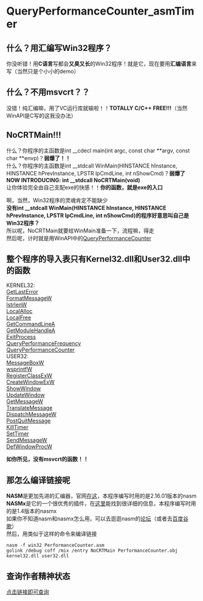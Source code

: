 # QueryPerformanceCounter_asmTimer
## 什么？用汇编写Win32程序？
你没听错！用**C语言**写都会**又臭又长**的Win32程序！就是它，现在要用**汇编语言**来写（当然只是个小小的demo）  
## 什么？不用msvcrt？？
没错！纯汇编嘛，用了VC运行库就输啦！！**TOTALLY C/C++ FREE!!!**（当然WinAPI是C写的这我没办法）  
## NoCRTMain!!!
什么？你程序的主函数是int __cdecl main(int argc, const char \*\*argv, const char \*\*envp)？**弱爆了！！**  
什么？你程序的主函数是int __stdcall WinMain(HINSTANCE hInstance, HINSTANCE hPrevInstance, LPSTR lpCmdLine, int nShowCmd)？**弱爆了**  
**NOW INTRODUCING: int __stdcall NoCRTMain(void)**  
让你体验完全由自己支配exe的快感！！**你的函数，就是exe的入口**  

啊，当然，Win32程序的灵魂肯定不能缺少  
**没有int __stdcall WinMain(HINSTANCE hInstance, HINSTANCE hPrevInstance, LPSTR lpCmdLine, int nShowCmd)的程序好意思叫自己是Win32程序？**  
所以呢，NoCRTMain就要给WinMain准备一下，流程嘛，得走  
然后呢，计时就是用WinAPI中的[QueryPerformanceCounter](https://learn.microsoft.com/windows/win32/api/profileapi/nf-profileapi-queryperformancecounter?redirectedfrom=MSDN)  
## 整个程序的导入表只有Kernel32.dll和User32.dll中的函数
KERNEL32:  
[GetLastError](https://learn.microsoft.com/windows/win32/api/errhandlingapi/nf-errhandlingapi-getlasterror)  
[FormatMessageW](https://learn.microsoft.com/windows/win32/api/winbase/nf-winbase-formatmessagew)  
[lstrlenW](https://learn.microsoft.com/windows/win32/api/winbase/nf-winbase-lstrlenw)  
[LocalAlloc](https://learn.microsoft.com/windows/win32/api/winbase/nf-winbase-localalloc)  
[LocalFree](https://learn.microsoft.com/windows/win32/api/winbase/nf-winbase-localfree)  
[GetCommandLineA](https://learn.microsoft.com/windows/win32/api/processenv/nf-processenv-getcommandlinea)  
[GetModuleHandleA](https://learn.microsoft.com/windows/win32/api/libloaderapi/nf-libloaderapi-getmodulehandlea)  
[ExitProcess](https://learn.microsoft.com/windows/win32/api/processthreadsapi/nf-processthreadsapi-exitprocess)  
[QueryPerformanceFrequency](https://learn.microsoft.com/windows/win32/api/profileapi/nf-profileapi-queryperformancefrequency)  
[QueryPerformanceCounter](https://learn.microsoft.com/windows/win32/api/profileapi/nf-profileapi-queryperformancecounter)  
USER32:  
[MessageBoxW](https://learn.microsoft.com/windows/win32/api/winuser/nf-winuser-messageboxw)  
[wsprintfW](https://learn.microsoft.com/windows/win32/api/winuser/nf-winuser-wsprintfw)  
[RegisterClassExW](https://learn.microsoft.com/windows/win32/api/winuser/nf-winuser-registerclassexw)  
[CreateWindowExW](https://learn.microsoft.com/windows/win32/api/winuser/nf-winuser-createwindowexw)  
[ShowWindow](https://learn.microsoft.com/windows/win32/api/winuser/nf-winuser-showwindow)  
[UpdateWindow](https://learn.microsoft.com/windows/win32/api/winuser/nf-winuser-updatewindow)  
[GetMessageW](https://learn.microsoft.com/windows/win32/api/winuser/nf-winuser-getmessagew)  
[TranslateMessage](https://learn.microsoft.com/windows/win32/api/winuser/nf-winuser-translatemessage)  
[DispatchMessageW](https://learn.microsoft.com/windows/win32/api/winuser/nf-winuser-dispatchmessagew)  
[PostQuitMessage](https://learn.microsoft.com/windows/win32/api/winuser/nf-winuser-postquitmessage)  
[KillTimer](https://learn.microsoft.com/windows/win32/api/winuser/nf-winuser-killtimer)  
[SetTimer](https://learn.microsoft.com/windows/win32/api/winuser/nf-winuser-settimer)  
[SendMessageW](https://learn.microsoft.com/windows/win32/api/winuser/nf-winuser-sendmessagew)  
[DefWindowProcW](https://learn.microsoft.com/windows/win32/api/winuser/nf-winuser-defwindowprocw)  

**如你所见，没有msvcrt的函数！！**
## 那怎么编译链接呢
**NASM**是更加先进的汇编器，官网[在这](https://www.nasm.us/)，本程序编写时用的是2.16.01版本的nasm  
**NASMx**是它的一个很优秀的插件，在[这里](https://forum.nasm.us/?board=11)能找到很详细的信息，本程序编写时用的是1.4版本的nasmx  
如果你不知道nasm和nasmx怎么用，可以去逛逛nasm的[论坛](https://forum.nasm.us/)（或者去[百度](https://www.baidu.com/s?ie=UTF-8&wd=%E6%88%91%E6%80%BB%E6%98%AF%E8%AE%B0%E4%B8%8D%E4%BD%8F%E7%99%BE%E5%BA%A6%E6%90%9C%E7%B4%A2%E7%9A%84%E7%BD%91%E5%9D%80%E6%80%8E%E4%B9%88%E5%8A%9E)[谷歌](https://www.google.com.hk/search?q=%E6%88%91%E6%80%BB%E6%98%AF%E8%AE%B0%E4%B8%8D%E4%BD%8F%E8%B0%B7%E6%AD%8C%E6%90%9C%E7%B4%A2%E7%9A%84%E7%BD%91%E5%9D%80%E6%80%8E%E4%B9%88%E5%8A%9E)）  
然后，用类似于这样的命令来编译链接
```
nasm -f win32 PerformanceCounter.asm
golink /debug coff /mix /entry NoCRTMain PerformanceCounter.obj kernel32.dll user32.dll
```
## 查询作者精神状态
[点击链接即可查询](https://space.bilibili.com/24022863)
